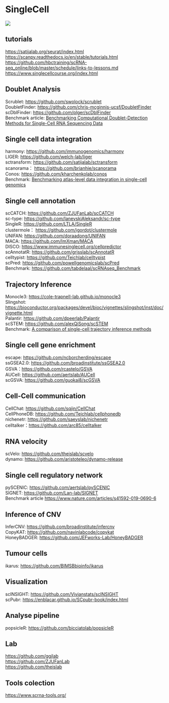 # SingleCell
![](https://camo.githubusercontent.com/27d70bea7d28e1346bed05f5e2fc26ef79101832ef77de0aeca37d703d301be0/68747470733a2f2f646174612e77686963646e2e636f6d2f696d616765732f3139313132303537392f6f726967696e616c2e676966)
## tutorials
https://satijalab.org/seurat/index.html<br>
https://scanpy.readthedocs.io/en/stable/tutorials.html<br>
https://github.com/hbctraining/scRNA-seq_online/blob/master/schedule/links-to-lessons.md<br>
https://www.singlecellcourse.org/index.html<br>
## Doublet Analysis
Scrublet: https://github.com/swolock/scrublet<br>
DoubletFinder: https://github.com/chris-mcginnis-ucsf/DoubletFinder<br>
scDblFinder: https://github.com/plger/scDblFinder<br>
Benchmark article: [Benchmarking Computational Doublet-Detection Methods for Single-Cell RNA Sequencing Data](https://www.cell.com/cell-systems/fulltext/S2405-4712(20)30459-2?_returnURL=https%3A%2F%2Flinkinghub.elsevier.com%2Fretrieve%2Fpii%2FS2405471220304592%3Fshowall%3Dtrue)

##  Single cell data integration
harmony: https://github.com/immunogenomics/harmony<br>
LIGER: https://github.com/welch-lab/liger<br>
sctransform: https://github.com/satijalab/sctransform<br>
scanorama： https://github.com/brianhie/scanorama<br>
Conos: https://github.com/kharchenkolab/conos<br>
Benchmark: [Benchmarking atlas-level data integration in single-cell genomics](https://www.nature.com/articles/s41592-021-01336-8)

## Single cell annotation
scCATCH: https://github.com/ZJUFanLab/scCATCH<br>
sc-type: https://github.com/IanevskiAleksandr/sc-type<br>
SingleR: https://github.com/LTLA/SingleR<br>
clustermole： https://github.com/igordot/clustermole<br>
UNIFAN: https://github.com/doraadong/UNIFAN<br>
MACA: https://github.com/ImXman/MACA<br>
DISCO: https://www.immunesinglecell.org/cellpredictor<br>
scAnnotatR: https://github.com/grisslab/scAnnotatR<br>
celltypist: https://github.com/Teichlab/celltypist<br>
scPred: https://github.com/powellgenomicslab/scPred<br>
Benchmark: https://github.com/tabdelaal/scRNAseq_Benchmark<br>

## Trajectory Inference
Monocle3: https://cole-trapnell-lab.github.io/monocle3<br>
Slingshot: https://bioconductor.org/packages/devel/bioc/vignettes/slingshot/inst/doc/vignette.html<br>
Palantir: https://github.com/dpeerlab/Palantir<br>
scSTEM: https://github.com/alexQiSong/scSTEM<br>
Benchmark: [A comparison of single-cell trajectory inference methods](https://www.nature.com/articles/s41587-019-0071-9)<br>


## Single cell gene enrichment
escape: https://github.com/ncborcherding/escape<br>
ssGSEA2.0: https://github.com/broadinstitute/ssGSEA2.0<br>
GSVA：https://github.com/rcastelo/GSVA<br>
AUCell: https://github.com/aertslab/AUCell<br>
scGSVA: https://github.com/guokai8/scGSVA<br>
## Cell-Cell communication
CellChat: https://github.com/sqjin/CellChat<br>
CellPhoneDB: https://github.com/Teichlab/cellphonedb<br>
nichenetr: https://github.com/saeyslab/nichenetr<br>
celltalker：https://github.com/arc85/celltalker<br>
## RNA velocity
scVelo: https://github.com/theislab/scvelo<br>
dynamo: https://github.com/aristoteleo/dynamo-release<br>
## Single cell regulatory network
pySCENIC: https://github.com/aertslab/pySCENIC<br>
SIGNET: https://github.com/Lan-lab/SIGNET<br>
Benchmark article https://www.nature.com/articles/s41592-019-0690-6<br>
## Inference of CNV
InferCNV: https://github.com/broadinstitute/infercnv<br>
CopyKAT: https://github.com/navinlabcode/copykat<br>
HoneyBADGER: https://github.com/JEFworks-Lab/HoneyBADGER<br>


## Tumour cells
ikarus: https://github.com/BIMSBbioinfo/ikarus<br>

## Visualization
scINSIGHT: https://github.com/Vivianstats/scINSIGHT<br>
scPubr: https://enblacar.github.io/SCpubr-book/index.html<br>

## Analyse pipeline
popsicleR: https://github.com/bicciatolab/popsicleR<br>
## Lab
https://github.com/ggjlab<br>
https://github.com/ZJUFanLab<br>
https://github.com/theislab<br>
## Tools colection
https://www.scrna-tools.org/<br>
